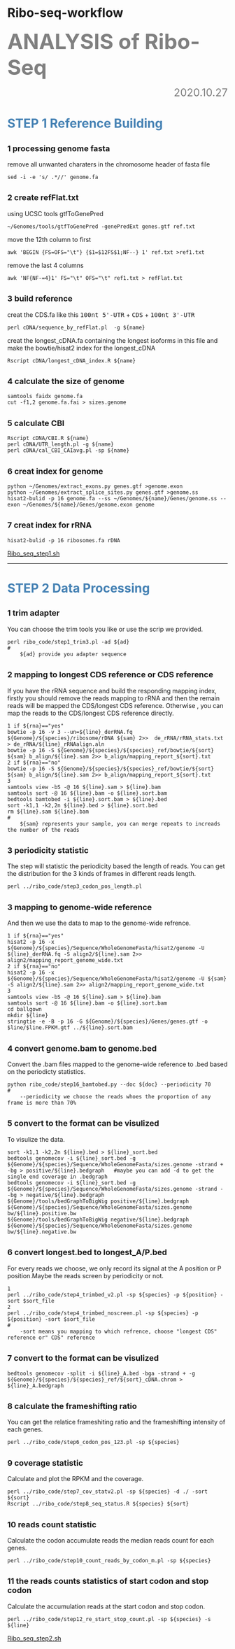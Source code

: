 # Ribo-seq-workflow
 **<font color="grey"><font size=10> ANALYSIS of Ribo-Seq </font></font>**
<font size=5><font color="grey"><p align="right">2020.10.27</p></font></font>
# <font color="steelblue">STEP 1  Reference Building</font>



##   <font size=4>1 processing genome fasta</font>
remove all unwanted charaters in the chromosome header of fasta file
```shell
sed -i -e 's/ .*//' genome.fa
```
## <font size =4>2 create refFlat.txt</font>
using UCSC tools gtfToGenePred 
```shell
~/Genomes/tools/gtfToGenePred -genePredExt genes.gtf ref.txt
```
move the 12th column to first
```shell
awk 'BEGIN {FS=OFS="\t"} {$1=$12FS$1;NF--} 1' ref.txt >ref1.txt
```
remove the last 4 columns
```shell
awk 'NF{NF-=4}1' FS="\t" OFS="\t" ref1.txt > refFlat.txt
```
## <font size=4>3 build reference</font>
creat the CDS.fa like this <kbd>100nt 5'-UTR</kbd> + <kbd>CDS</kbd> + <kbd>100nt 3'-UTR</kbd>
```shell
perl cDNA/sequence_by_refFlat.pl  -g ${name}
```
creat the longest_cDNA.fa containing the longest isoforms in this file and make the bowtie/hisat2 index for the longest_cDNA 
```shell
Rscript cDNA/longest_cDNA_index.R ${name}
```
## <font size=4>4 calculate the size of genome </font>
```shell
samtools faidx genome.fa
cut -f1,2 genome.fa.fai > sizes.genome
```
## <font size=4>5 calculate CBI  </font>
```shell
Rscript cDNA/CBI.R ${name}				
perl cDNA/UTR_length.pl -g ${name}
perl cDNA/cal_CBI_CAIavg.pl -sp ${name}	
```
## <font size =4>6 creat index for genome </font>
```shell
python ~/Genomes/extract_exons.py genes.gtf >genome.exon
python ~/Genomes/extract_splice_sites.py genes.gtf >genome.ss
hisat2-bulid -p 16 genome.fa --ss ~/Genomes/${name}/Genes/genome.ss --exon ~/Genomes/${name}/Genes/genome.exon genome
```
## <font size =4>7 creat index for rRNA </font>
```shell
hisat2-bulid -p 16 ribosomes.fa rDNA
```
[Ribo_seq_step1.sh](https://github.com/Lu-1023/Ribo-seq-workflow/blob/main/Ribo_seq_step1.sh)
***
# <font color="steelblue">STEP 2 Data Processing </font>
## <font size =4>1 trim adapter </font>
You can choose the trim tools you like or use the scrip we provided.
```shell
perl ribo_code/step1_trim3.pl -ad ${ad}
#
    ${ad} provide you adapter sequence
```
## <font size =4>2 mapping to longest CDS reference or CDS reference</font>
If you have the rRNA sequence and build the responding mapping index, firstly you should remove the reads mapping to rRNA and then the remain reads will be mapped the CDS/longest CDS reference. Otherwise , you can map the reads to the CDS/longest CDS reference directly.
```shell
1 if ${rna}=="yes"
bowtie -p 16 -v 3 --un=${line}_derRNA.fq ${Genome}/${species}/ribosome/rDNA ${sam} 2>>	de_rRNA/rRNA_stats.txt > de_rRNA/${line}_rRNAalign.aln
bowtie -p 16 -S ${Genome}/${species}/${species}_ref/bowtie/${sort} ${sam} b_align/${line}.sam 2>> b_align/mapping_report_${sort}.txt
2 if ${rna}=="no"
bowtie -p 16 -S ${Genome}/${species}/${species}_ref/bowtie/${sort} ${sam} b_align/${line}.sam 2>> b_align/mapping_report_${sort}.txt
3 
samtools view -bS -@ 16 ${line}.sam > ${line}.bam  
samtools sort -@ 16 ${line}.bam -o ${line}.sort.bam  
bedtools bamtobed -i ${line}.sort.bam > ${line}.bed
sort -k1,1 -k2,2n ${line}.bed > ${line}.sort.bed
rm ${line}.sam ${line}.bam
# 
    ${sam} represents your sample, you can merge repeats to increads  the number of the reads
```
## <font size =4>3  periodicity statistic</font>
The step will statistic the periodicity based the length of reads. You can get  the distribution for the 3 kinds of frames in different reads length.
```shell
perl ../ribo_code/step3_codon_pos_length.pl
```
## <font size =4>3 mapping to genome-wide reference</font>
And then we use the data to map to the genome-wide refrence.
```shell
1 if ${rna}=="yes"
hisat2 -p 16 -x ${Genome}/${species}/Sequence/WholeGenomeFasta/hisat2/genome -U ${line}_derRNA.fq -S align2/${line}.sam 2>> align2/mapping_report_genome_wide.txt
2 if ${rna}=="no"
hisat2 -p 16 -x ${Genome}/${species}/Sequence/WholeGenomeFasta/hisat2/genome -U ${sam} -S align2/${line}.sam 2>> align2/mapping_report_genome_wide.txt
3
samtools view -bS -@ 16 ${line}.sam > ${line}.bam  
samtools sort -@ 16 ${line}.bam -o ${line}.sort.bam
cd ballgown
mkdir ${line}
stringtie -e -B -p 16 -G ${Genome}/${species}/Genes/genes.gtf -o $line/$line.FPKM.gtf ../${line}.sort.bam
```
## <font size =4>4 convert genome.bam to genome.bed</font>
Convert the .bam files mapped to the genome-wide reference to .bed based on the periodicty statistics.
```shell
python ribo_code/step16_bamtobed.py --doc ${doc} --periodicity 70
# 
    --periodicity we choose the reads whoes the proportion of any frame is more than 70%
```
## <font size =4>5 convert to the format can be visulized</font>
To visulize the data.
```shell
sort -k1,1 -k2,2n ${line}.bed > ${line}_sort.bed
bedtools genomecov -i ${line}_sort.bed -g ${Genome}/${species}/Sequence/WholeGenomeFasta/sizes.genome -strand + -bg > positive/${line}.bedgraph   #maybe you can add -d to get the single end coverage in .bedgraph
bedtools genomecov -i ${line}_sort.bed -g ${Genome}/${species}/Sequence/WholeGenomeFasta/sizes.genome -strand - -bg > negative/${line}.bedgraph
${Genome}/tools/bedGraphToBigWig positive/${line}.bedgraph ${Genome}/${species}/Sequence/WholeGenomeFasta/sizes.genome bw/${line}.positive.bw
${Genome}/tools/bedGraphToBigWig negative/${line}.bedgraph ${Genome}/${species}/Sequence/WholeGenomeFasta/sizes.genome bw/${line}.negative.bw
```
## <font size =4>6 convert longest.bed to longest_A/P.bed</font>
For every reads we choose, we only record its signal at the A position or P position.Maybe the reads screen by periodicity or not.
```shell
1
perl ../ribo_code/step4_trimbed_v2.pl -sp ${species} -p ${position} -sort $sort_file
2
perl ../ribo_code/step4_trimbed_noscreen.pl -sp ${species} -p ${position} -sort $sort_file
#   
    -sort means you mapping to which refrence, choose "longest CDS" reference or" CDS" reference
```
## <font size =4>7 convert to the format can be visulized</font>
```shell
bedtools genomecov -split -i ${line}_A.bed -bga -strand + -g ${Genome}/${species}/${species}_ref/${sort}_cDNA.chrom > ${line}_A.bedgraph
```
## <font size =4>8 calculate the frameshifting ratio</font>
You can get the relatice frameshiting ratio and the frameshifting intensity of each genes.
```shell
perl ../ribo_code/step6_codon_pos_123.pl -sp ${species}
```
## <font size =4>9 coverage statistic</font>
Calculate and plot the RPKM and the coverage.
```shell
perl ../ribo_code/step7_cov_statv2.pl -sp ${species} -d ./ -sort ${sort}
Rscript ../ribo_code/step8_seq_status.R ${species} ${sort}
```
## <font size =4>10 reads count statistic</font>
Calculate the codon accumulate reads the median reads count for each genes.
```shell
perl ../ribo_code/step10_count_reads_by_codon_m.pl -sp ${species}
```
## <font size =4>11 the reads counts statistics of start codon and stop codon</font>
Calculate the accumulation reads at the start codon and stop codon.
```shell
perl ../ribo_code/step12_re_start_stop_count.pl -sp ${species} -s ${line}
```
[Ribo_seq_step2.sh](https://github.com/Lu-1023/Ribo-seq-workflow/blob/main/Ribo_seq_step2.sh)

